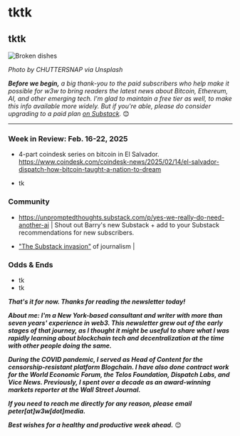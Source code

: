 # tktk
## tktk

![Broken dishes](https://w3w.news/img/chuttersnap-5000.jpg)

*Photo by CHUTTERSNAP via Unsplash*

*<strong>Before we begin,</strong> a big thank-you to the paid subscribers who help make it possible for w3w to bring readers the latest news about Bitcoin, Ethereum, AI, and other emerging tech. I'm glad to maintain a free tier as well, to make this info available more widely. But if you're able, please do consider upgrading to a paid plan [on Substack](https://w3wnews.substack.com/subscribe).* 😊

<hr>

<!-- 100-word lead item...

Some string leftover from last week that may be useful:

**Some poking around on Google News quickly confirmed for me** that the mainstream tech press has been seriously undercovering

The mainstream tech press is an extension of the business press. Hence they tend to interpret the news through the frame of who's making the most money off a technology at scale.

There's certainly a lot of merit to that approach, of course. Understandably, a lot of readers and viewers are keenly interested in it as well. But it also has blind spots. These include:

- **Important technical breakthroughs that haven't yet been commercialized.**

- Innovation done outside companies, either in universities or self-organizing open source communities. This is how we got things like the worldwide web, tk, and tk.


**Become a paid subscriber to w3w.** The newsletter offers several paid options, each with extra perks compared to the free tier. That includes access to comment on Substack, subscriber-only content posted there, and chat features. Plus you get my deepest gratitude and some good karma for supporting w3w. [Sign up today!](https://w3wnews.substack/subscribe) ☯️ 😉  
**Since Americans barely trust one another anymore,** especially on anything related to government policy, perhaps a trusted friend's opinions should carry increased value.
*“We don't yet know what the Trump administration is going to propose in terms of reforms on crypto regulation,” Bailey said, according to a transcript of a Q&A session following his speech provided by the BoE press office. <strong>“I think that the Biden administration, my impression is particularly the SEC, had got into a situation where it couldn't get a regulatory framework and was using action through the courts. And that was becoming more challenging, frankly. So there is a gap there in terms of having a consistent regulatory framework,</strong> but we don't know what that's going to be.”*

Musk, Kanye were largely radicalized on social. (Abuse of various drugs and being surrounded offline by sycophants and hangers-on in their everyday lives also probably doesn't help.)



-->

<!--

- Digital media: Lee Enterprises suffers cyberattack: https://news.google.com/read/CBMilwFBVV95cUxNdHRJRmRZU0EtcFB0MWNqTElXeVdrYTRkN3JyVXZVTlhoNTBvZmZHWFF1RGVNS3J0eWJEczRlM2E1WkZ6RmlLVzRMSU1aU2NYYUFkaTRRdGpHbS1kdTA0Ym51UGpvVlk4VDkxZWtnd01ZZkNRWG1EYmM0VGJtVGRoZnRfZ0dUNFVETFN2RC0zUnJ3TDVMaVFr?hl=en-US&gl=US&ceid=US%3Aen | Re-making BuzzFeed: https://slate.com/technology/2025/02/buzzfeed-social-media-network-island-ai-jonah-peretti.html |



-->



### Week in Review: Feb. 16-22, 2025

- 4-part coindesk series on bitcoin in El Salvador. https://www.coindesk.com/coindesk-news/2025/02/14/el-salvador-dispatch-how-bitcoin-taught-a-nation-to-dream

- tk

### Community

- https://unpromptedthoughts.substack.com/p/yes-we-really-do-need-another-ai | Shout out Barry's new Substack + add to your Substack recommendations for new subscribers.

- ["The Substack invasion"](https://www.salon.com/2025/02/02/the-substack-invasion-when-the-tech-bros-came-for-journalism-everything-changed/) of journalism | <!-- Maybe add in Star-Ledger news re: closing of Newark's print edition is a good time to talk journalism innovation. -->

### Odds & Ends
- tk
- tk

_**That's it for now. Thanks for reading the newsletter today!**_

_**About me: I'm a New York-based consultant and writer with more than seven years' experience in web3. This newsletter grew out of the early stages of that journey, as I thought it might be useful to share what I was rapidly learning about blockchain tech and decentralization at the time with other people doing the same.**_

 _**During the COVID pandemic, I served as Head of Content for the censorship-resistant platform Blogchain. I have also done contract work for the World Economic Forum, the Telos Foundation, Dispatch Labs, and Vice News. Previously, I spent over a decade as an award-winning markets reporter at the Wall Street Journal.**_

 _**If you need to reach me directly for any reason, please email peter[at]w3w[dot]media.**_

 _**Best wishes for a healthy and productive week ahead.**_ 😊
